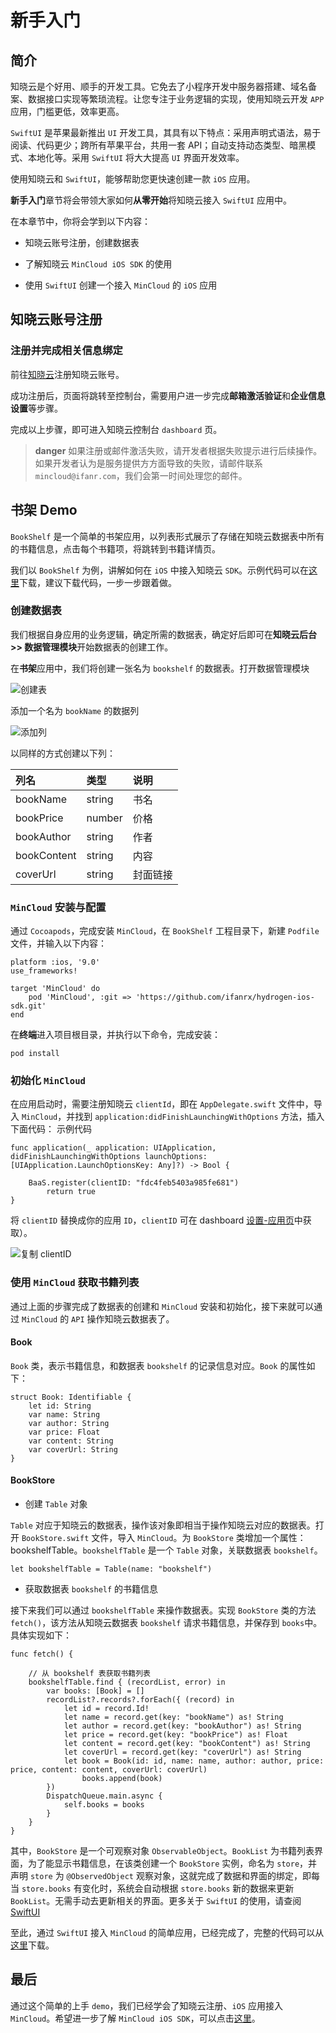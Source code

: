 # 新手入门

## 简介

知晓云是个好用、顺手的开发工具。它免去了小程序开发中服务器搭建、域名备案、数据接口实现等繁琐流程。让您专注于业务逻辑的实现，使用知晓云开发 `APP` 应用，门槛更低，效率更高。

`SwiftUI` 是苹果最新推出 `UI` 开发工具，其具有以下特点：采用声明式语法，易于阅读、代码更少；跨所有苹果平台，共用一套 API；自动支持动态类型、暗黑模式、本地化等。采用 `SwiftUI` 将大大提高 `UI` 界面开发效率。

使用知晓云和 `SwiftUI`，能够帮助您更快速创建一款 `iOS` 应用。 

**新手入门**章节将会带领大家如何**从零开始**将知晓云接入 `SwiftUI` 应用中。

在本章节中，你将会学到以下内容：

- 知晓云账号注册，创建数据表

- 了解知晓云 `MinCloud iOS SDK` 的使用

- 使用 `SwiftUI` 创建一个接入 `MinCloud` 的 `iOS` 应用

## 知晓云账号注册

### 注册并完成相关信息绑定

前往[知晓云](https://cloud.minapp.com/)注册知晓云账号。

成功注册后，页面将跳转至控制台，需要用户进一步完成**邮箱激活验证**和**企业信息设置**等步骤。

完成以上步骤，即可进入知晓云控制台 `dashboard` 页。

>**danger**
> 如果注册或邮件激活失败，请开发者根据失败提示进行后续操作。如果开发者认为是服务提供方方面导致的失败，请邮件联系 `mincloud@ifanr.com`，我们会第一时间处理您的邮件。

## 书架 Demo

`BookShelf` 是一个简单的书架应用，以列表形式展示了存储在知晓云数据表中所有的书籍信息，点击每个书籍项，将跳转到书籍详情页。

我们以 `BookShelf` 为例，讲解如何在 `iOS` 中接入知晓云 `SDK`。示例代码可以在[这里]()下载，建议下载代码，一步一步跟着做。

### 创建数据表

我们根据自身应用的业务逻辑，确定所需的数据表，确定好后即可在**知晓云后台 >> 数据管理模块**开始数据表的创建工作。

在**书架**应用中，我们将创建一张名为 `bookshelf` 的数据表。打开数据管理模块

![创建表](/images/newbies/table-creation.jpeg)

添加一个名为 `bookName` 的数据列

![添加列](/images/newbies/column-addition.jpeg)

以同样的方式创建以下列：

| 列名   |  类型    |  说明  |
| :---  | :-----  | :----  |
| bookName | string  | 书名  |
| bookPrice | number  | 价格  |
| bookAuthor |  string | 作者 |
| bookContent | string | 内容 |
| coverUrl | string | 封面链接 |

### `MinCloud` 安装与配置

通过 `Cocoapods`，完成安装 `MinCloud`，在 `BookShelf` 工程目录下，新建 `Podfile` 文件，并输入以下内容：

```
platform :ios, '9.0'
use_frameworks!

target 'MinCloud' do
    pod 'MinCloud', :git => 'https://github.com/ifanrx/hydrogen-ios-sdk.git'
end
```

在**终端**进入项目根目录，并执行以下命令，完成安装：
```
pod install
```

### 初始化 `MinCloud`
在应用启动时，需要注册知晓云 `clientId`，即在 `AppDelegate.swift` 文件中，导入 `MinCloud`，并找到 `application:didFinishLaunchingWithOptions` 方法，插入下面代码： 示例代码

```
func application(_ application: UIApplication, didFinishLaunchingWithOptions launchOptions: [UIApplication.LaunchOptionsKey: Any]?) -> Bool {
        
    BaaS.register(clientID: "fdc4feb5403a985fe681")
        return true
}
```

将 `clientID` 替换成你的应用 `ID`，`clientID` 可在 dashboard [设置-应用页](https://cloud.minapp.com/dashboard/#/app/settings/info/)中获取）。

![复制 clientID](/images/newbies/get-client-id.png)

### 使用 `MinCloud` 获取书籍列表

通过上面的步骤完成了数据表的创建和 `MinCloud` 安装和初始化，接下来就可以通过 `MinCloud` 的 `API` 操作知晓云数据表了。

#### Book

`Book` 类，表示书籍信息，和数据表 `bookshelf` 的记录信息对应。`Book` 的属性如下：
```
struct Book: Identifiable {
    let id: String
    var name: String
    var author: String
    var price: Float
    var content: String
    var coverUrl: String
}
```

#### BookStore

* 创建 `Table` 对象

`Table` 对应于知晓云的数据表，操作该对象即相当于操作知晓云对应的数据表。打开 `BookStore.swift` 文件，导入 `MinCloud`。为 `BookStore` 类增加一个属性：bookshelfTable。`bookshelfTable` 是一个 `Table` 对象，关联数据表 `bookshelf`。

```
let bookshelfTable = Table(name: "bookshelf")
```

* 获取数据表 `bookshelf` 的书籍信息

接下来我们可以通过 `bookshelfTable` 来操作数据表。实现 `BookStore` 类的方法 `fetch()`，该方法从知晓云数据表 `bookshelf` 请求书籍信息，并保存到 `books`中。具体实现如下：
```
func fetch() {
        
    // 从 bookshelf 表获取书籍列表
    bookshelfTable.find { (recordList, error) in
        var books: [Book] = []
        recordList?.records?.forEach({ (record) in
            let id = record.Id!
            let name = record.get(key: "bookName") as! String
            let author = record.get(key: "bookAuthor") as! String
            let price = record.get(key: "bookPrice") as! Float
            let content = record.get(key: "bookContent") as! String
            let coverUrl = record.get(key: "coverUrl") as! String
            let book = Book(id: id, name: name, author: author, price: price, content: content, coverUrl: coverUrl)
                books.append(book)
        })
        DispatchQueue.main.async {
            self.books = books
        }
    }
}
```

其中，`BookStore` 是一个可观察对象 `ObservableObject`。`BookList` 为书籍列表界面，为了能显示书籍信息，在该类创建一个 `BookStore` 实例，命名为 `store`，并声明 `store` 为 `@ObservedObject` 观察对象，这就完成了数据和界面的绑定，即每当 `store.books` 有变化时，系统会自动根据 `store.books` 新的数据来更新 `BookList`。无需手动去更新相关的界面。更多关于 `SwiftUI` 的使用，请查阅 [SwiftUI](https://developer.apple.com/xcode/swiftui/)

至此，通过 `SwiftUI` 接入 `MinCloud` 的简单应用，已经完成了，完整的代码可以从[这里]()下载。

## 最后

通过这个简单的上手 `demo`，我们已经学会了知晓云注册、`iOS` 应用接入 `MinCloud`。希望进一步了解 `MinCloud iOS SDK`，可以点击[这里]()。


